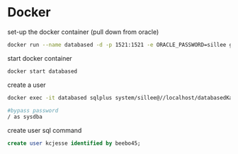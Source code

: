 # Docker

set-up the docker container (pull down from oracle)
```bash
docker run --name databased -d -p 1521:1521 -e ORACLE_PASSWORD=sillee gvenzl/oracle-xe
```

start docker container
```bash
docker start databased
```

create a user
```bash
docker exec -it databased sqlplus system/sillee@//localhost/databasedKath

#bypass password
/ as sysdba
```
create user sql command
```sql
create user kcjesse identified by beebo45;
```

